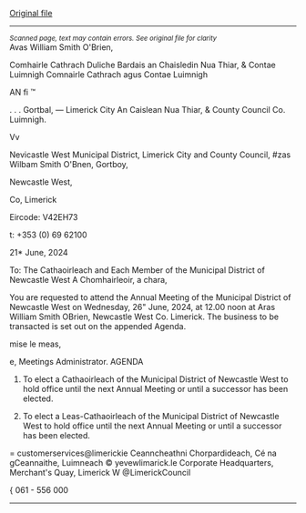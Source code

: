 [Original file](https://www.limerick.ie/sites/default/files/media/documents/2024-06/00-annual-meeting-of-the-municipal-district-of-newcastle-west-26th-june-2024.pdf)

---
*<small>Scanned page, text may contain errors. See original file for clarity</small>*  
Avas William Smith O'Brien,

Comhairle Cathrach Duliche Bardais an Chaisledin Nua Thiar,
& Contae Luimnigh Comnairle Cathrach agus Contae Luimnigh

AN fi ™

. . . Gortbal,
— Limerick City An Caislean Nua Thiar,
& County Council Co. Luimnigh.

Vv

Nevicastle West Municipal District,
Limerick City and County Council,
#zas Wilbam Smith O'Bnen,
Gortboy,

Newcastle West,

Co, Limerick

Eircode: V42EH73

t: +353 (0) 69 62100

21* June, 2024

To: The Cathaoirleach and Each Member of the Municipal District of Newcastle West
A Chomhairleoir, a chara,

You are requested to attend the Annual Meeting of the Municipal District of Newcastle West
on Wednesday, 26" June, 2024, at 12.00 noon at Aras William Smith OBrien, Newcastle West
Co. Limerick. The business to be transacted is set out on the appended Agenda.

mise le meas,

e,
Meetings Administrator.
AGENDA

1. To elect a Cathaoirleach of the Municipal District of Newcastle West to hold office until
the next Annual Meeting or until a successor has been elected.

2. To elect a Leas-Cathaoirleach of the Municipal District of Newcastle West to hold
office until the next Annual Meeting or until a successor has been elected.

= customerservices@limerickie
Ceanncheathni Chorpardideach, Cé na gCeannaithe, Luimneach © yevewlimarick.le
Corporate Headquarters, Merchant's Quay, Limerick W @LimerickCouncil

{ 061 - 556 000


---
